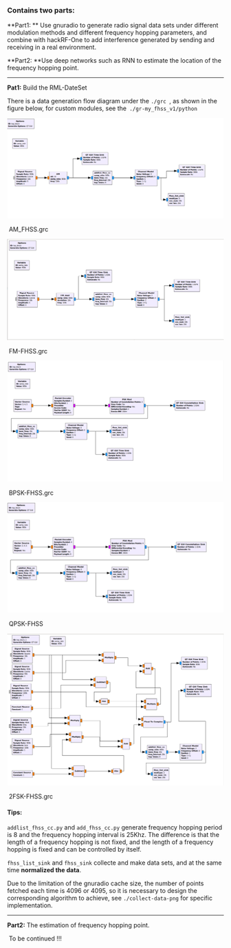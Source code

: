
### Contains two parts:

**Part1: ** Use gnuradio to generate radio signal data sets under different modulation methods and different frequency hopping parameters, and combine with hackRF-One to add interference generated by sending and receiving in a real environment.

**Part2:  **Use deep networks such as RNN to estimate the location of the frequency hopping point.

---

**Pat1:** Build the RML-DateSet

There is a data generation flow diagram under the `./grc `, as shown in the figure below, for custom modules, see the` ./gr-my_fhss_v1/python`

![](README.assets/AM_FHSS.png)

​                                                                                      AM_FHSS.grc

![](README.assets/FM_FHSS.png)



​                                                                                          FM-FHSS.grc

![](README.assets/BPSK_FHSS.png)

​                                                                                           BPSK-FHSS.grc

![](README.assets/QPSK_FHSS.png)

​                                                                                               QPSK-FHSS

![](README.assets/2FSK_FHSS.png)

​                                                                                        2FSK-FHSS.grc

#### Tips:

`addlist_fhss_cc.py` and `add_fhss_cc.py`  generate frequency hopping period is 8 and the frequency hopping interval is 25Khz. The difference is that the length of a frequency hopping is not fixed, and the length of a frequency hopping is fixed and can be controlled by itself.

`fhss_list_sink` and `fhss_sink`  collecte and make data sets, and at the same time **normalized the data**.

Due to the limitation of the gnuradio cache size, the number of points fetched each time is 4096 or 4095, so it is necessary to design the corresponding algorithm to achieve, see `./collect-data-png` for specific implementation.

---

**Part2:** The estimation of  frequency hopping point.

​      To be continued !!!







